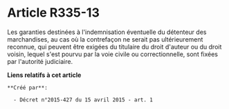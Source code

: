 # Article R335-13

Les garanties destinées à l'indemnisation éventuelle du détenteur des marchandises, au cas où la contrefaçon ne serait pas
ultérieurement reconnue, qui peuvent être exigées du titulaire du droit d'auteur ou du droit voisin, lequel s'est pourvu par
la voie civile ou correctionnelle, sont fixées par l'autorité judiciaire.

**Liens relatifs à cet article**

	**Créé par**:

	  - Décret n°2015-427 du 15 avril 2015 - art. 1
